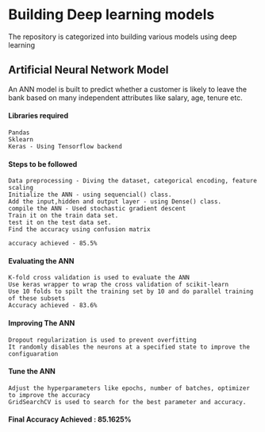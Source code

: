 # Building Deep learning models

The repository is categorized into building various models using deep learning

## Artificial Neural Network Model

An ANN model is built to predict whether a customer is likely to leave the bank based on many independent attributes like salary, age, tenure etc.

#### Libraries required
    Pandas
    Sklearn
    Keras - Using Tensorflow backend

#### Steps to be followed
    Data preprocessing - Diving the dataset, categorical encoding, feature scaling
    Initialize the ANN - using sequencial() class.
    Add the input,hidden and output layer - using Dense() class.
    compile the ANN - Used stochastic gradient descent
    Train it on the train data set.
    test it on the test data set.
    Find the accuracy using confusion matrix
    
    accuracy achieved - 85.5%

#### Evaluating the ANN
    K-fold cross validation is used to evaluate the ANN
    Use keras wrapper to wrap the cross validation of scikit-learn
    Use 10 folds to spilt the training set by 10 and do parallel training of these subsets
    Accuracy achieved - 83.6%

#### Improving The ANN
    Dropout regularization is used to prevent overfitting
    It randomly disables the neurons at a specified state to improve the configuaration

#### Tune the ANN
    Adjust the hyperparameters like epochs, number of batches, optimizer to improve the accuracy
    GridSearchCV is used to search for the best parameter and accuracy.
#### Final Accuracy Achieved : 85.1625%





